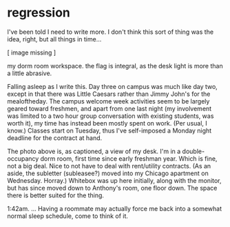 # regression

I've been told I need to write more. I don't think this sort of thing was the idea, right, but all things in time...

\[ image missing ]

my dorm room workspace. the flag is integral, as the desk light is more than a little abrasive.

Falling asleep as I write this. Day three on campus was much like day two, except in that there was Little Caesars rather than Jimmy John's for the mealoftheday. The campus welcome week activities seem to be largely geared toward freshmen, and apart from one last night (my involvement was limited to a two hour group conversation with existing students, was worth it), my time has instead been mostly spent on work. (Per usual, I know.) Classes start on Tuesday, thus I've self-imposed a Monday night deadline for the contract at hand.

The photo above is, as captioned, a view of my desk. I'm in a double-occupancy dorm room, first time since early freshman year. Which is fine, not a big deal. Nice to not have to deal with rent/utility contracts. (As an aside, the subletter (subleasee?) moved into my Chicago apartment on Wednesday. Horray.) Whitebox was up here initially, along with the monitor, but has since moved down to Anthony's room, one floor down. The space there is better suited for the thing.

1:42am. ... Having a roommate may actually force me back into a somewhat normal sleep schedule, come to think of it.
